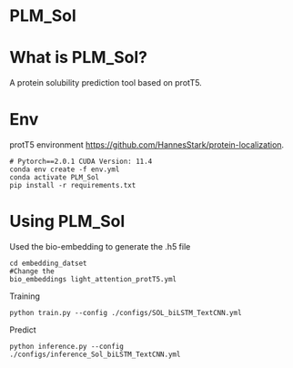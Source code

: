 # PLM_Sol

What is PLM_Sol?
=============
A protein solubility prediction tool based on protT5.

Env
=============
protT5 environment https://github.com/HannesStark/protein-localization.
```
# Pytorch==2.0.1 CUDA Version: 11.4 
conda env create -f env.yml
conda activate PLM_Sol
pip install -r requirements.txt
```
Using PLM_Sol
=============

Used the bio-embedding to generate the .h5 file
```
cd embedding_datset
#Change the 
bio_embeddings light_attention_protT5.yml
```
Training
```
python train.py --config ./configs/SOL_biLSTM_TextCNN.yml
```
Predict
```
python inference.py --config ./configs/inference_Sol_biLSTM_TextCNN.yml

```


